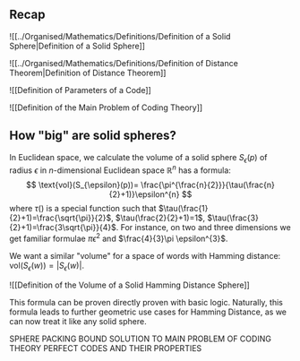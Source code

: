 ## Recap

![[../Organised/Mathematics/Definitions/Definition of a Solid Sphere|Definition of a Solid Sphere]]

![[../Organised/Mathematics/Definitions/Definition of Distance Theorem|Definition of Distance Theorem]]

![[Definition of Parameters of a Code]]

![[Definition of the Main Problem of Coding Theory]]

## How "big" are solid spheres?

In Euclidean space, we calculate the volume of a solid sphere $S_{\epsilon}(p)$ of radius $\epsilon$ in $n$-dimensional Euclidean space $\mathbb{R}^{n}$ has a formula:
$$
\text{vol}(S_{\epsilon}(p))= \frac{\pi^{\frac{n}{2}}}{\tau(\frac{n}{2}+1)}\epsilon^{n}
$$
where $\tau()$ is a special function such that $\tau(\frac{1}{2}+1)=\frac{\sqrt{\pi}}{2}$, $\tau(\frac{2}{2}+1)=1$, $\tau(\frac{3}{2}+1)=\frac{3\sqrt{\pi}}{4}$. For instance, on two and three dimensions we get familiar formulae $\pi \epsilon^{2}$ and $\frac{4}{3}\pi \epsilon^{3}$.

We want a similar "volume" for a space of words with Hamming distance: $\text{vol}(S_{\epsilon}(w))=|S_{\epsilon}(w)|$.

![[Definition of the Volume of a Solid Hamming Distance Sphere]]

This formula can be proven directly proven with basic logic. Naturally, this formula leads to further geometric use cases for Hamming Distance, as we can now treat it like any solid sphere.

SPHERE PACKING BOUND SOLUTION TO MAIN PROBLEM OF CODING THEORY
PERFECT CODES AND THEIR PROPERTIES
